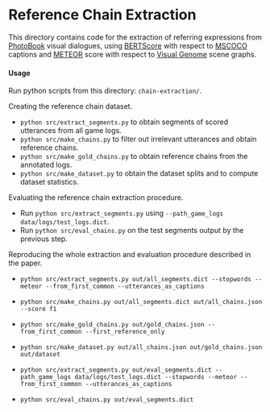 # Reference Chain Extraction
This directory contains code for the extraction of referring expressions from [PhotoBook](https://dmg-photobook.github.io/index.html) visual dialogues, using [BERTScore](https://arxiv.org/abs/1904.09675) with respect to [MSCOCO](http://cocodataset.org/#home) captions and [METEOR](http://www.cs.cmu.edu/~alavie/METEOR/pdf/Lavie-Agarwal-2007-METEOR.pdf) score with respect to [Visual Genome](https://visualgenome.org) scene graphs.

#### Usage

Run python scripts from this directory: `chain-extraction/`.

Creating the reference chain dataset.
- `python src/extract_segments.py` to obtain segments of scored utterances from all game logs.
- `python src/make_chains.py` to filter out irrelevant utterances and obtain reference chains.
- `python src/make_gold_chains.py` to obtain reference chains from the annotated logs.
- `python src/make_dataset.py` to obtain the dataset splits and to compute dataset statistics.

Evaluating the reference chain extraction procedure.
- Run `python src/extract_segments.py` using `--path_game_logs data/logs/test_logs.dict`.
- Run `python src/eval_chains.py` on the test segments output by the previous step.

Reproducing the whole extraction and evaluation procedure described in the paper.
- `python src/extract_segments.py out/all_segments.dict --stopwords --meteor --from_first_common --utterances_as_captions`
- `python src/make_chains.py out/all_segments.dict out/all_chains.json --score f1`
- `python src/make_gold_chains.py out/gold_chains.json --from_first_common --first_reference_only`
- `python src/make_dataset.py out/all_chains.json out/gold_chains.json out/dataset`

- `python src/extract_segments.py out/eval_segments.dict --path_game_logs data/logs/test_logs.dict --stopwords --meteor --from_first_common --utterances_as_captions`
- `python src/eval_chains.py out/eval_segments.dict`
